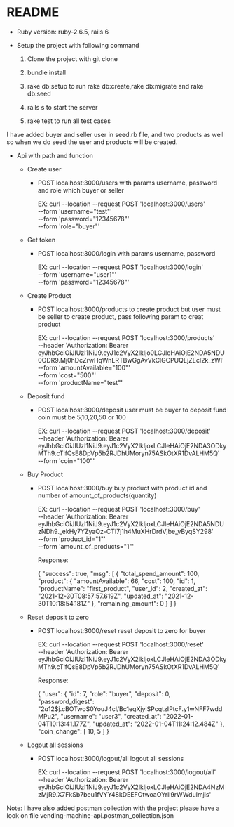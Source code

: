# README


* Ruby version: ruby-2.6.5, rails 6

* Setup the project with following command 

  1. Clone the project with git clone

  2. bundle install

  3. rake db:setup to run rake db:create,rake db:migrate and rake db:seed 

  4. rails s to start the server

  5. rake test to run all test cases

I have added buyer and seller user in seed.rb file, and two products as well so when we do seed the user and products will be created.


* Api with path and function

  * Create user

    * POST localhost:3000/users with params username, password and role which buyer or seller

      EX: curl --location --request
          POST 'localhost:3000/users' \
          --form 'username="test"' \
          --form 'password="12345678"' \
          --form 'role="buyer"'

  * Get token

    * POST localhost:3000/login with params username, password 
      
      EX: curl --location --request POST 'localhost:3000/login' \
          --form 'username="user1"' \
          --form 'password="12345678"'


  * Create Product

    * POST localhost:3000/products to create product but user must be seller to create product, pass following param to creat product

      EX: curl --location --request POST 'localhost:3000/products' \
          --header 'Authorization: Bearer eyJhbGciOiJIUzI1NiJ9.eyJ1c2VyX2lkIjo0LCJleHAiOjE2NDA5NDU0ODR9.Mj0hDcZrwHqWnLRTBwGgAvVkClGCPUQEjZEcl2k_zWI' \
          --form 'amountAvailable="100"' \
          --form 'cost="500"' \
          --form 'productName="test"'


  * Deposit fund

    * POST localhost:3000/deposit user must be buyer to deposit fund  coin must be 5,10,20,50 or 100

      EX: curl --location --request POST 'localhost:3000/deposit' \
          --header 'Authorization: Bearer eyJhbGciOiJIUzI1NiJ9.eyJ1c2VyX2lkIjoxLCJleHAiOjE2NDA3ODkyMTh9.cTifQsE8DpVp5b2RJDhUMoryn75ASkOtXR1DvALHM5Q' \
          --form 'coin="100"'

  * Buy Product

    * POST localhost:3000/buy buy product with product id and number of amount_of_products(quantity)


      EX: curl --location --request POST 'localhost:3000/buy' \
          --header 'Authorization: Bearer eyJhbGciOiJIUzI1NiJ9.eyJ1c2VyX2lkIjoxLCJleHAiOjE2NDA5NDUzNDh9._ekHy7YZyaQz-CTI7j1h4MuXHrDrdVjbe_vByqSY298' \
          --form 'product_id="1"' \
          --form 'amount_of_products="1"'

      Response: 

        {
          "success": true,
          "msg": [
              {
                  "total_spend_amount": 100,
                  "product": {
                      "amountAvailable": 66,
                      "cost": 100,
                      "id": 1,
                      "productName": "first_product",
                      "user_id": 2,
                      "created_at": "2021-12-30T08:57:57.619Z",
                      "updated_at": "2021-12-30T10:18:54.181Z"
                  },
                  "remaining_amount": 0
              }
          ]
       }


  * Reset deposit to zero 

    * POST localhost:3000/reset reset deposit to zero for buyer

      EX: curl --location --request POST 'localhost:3000/reset' \
          --header 'Authorization: Bearer eyJhbGciOiJIUzI1NiJ9.eyJ1c2VyX2lkIjoxLCJleHAiOjE2NDA3ODkyMTh9.cTifQsE8DpVp5b2RJDhUMoryn75ASkOtXR1DvALHM5Q'

      Response:

        {
            "user": {
                "id": 7,
                "role": "buyer",
                "deposit": 0,
                "password_digest": "$2a$12$j.cBOTwoS0YouJ4cl/Bc1eqXjyiSPcqtzIPtcF.y1wNFF7wddMPu2",
                "username": "user3",
                "created_at": "2022-01-04T10:13:41.177Z",
                "updated_at": "2022-01-04T11:24:12.484Z"
            },
            "coin_change": [
                10,
                5
            ]
        }

  * Logout all sessions

    * POST localhost:3000/logout/all logout all sessions

      EX: curl --location --request POST 'localhost:3000/logout/all' \
          --header 'Authorization: Bearer eyJhbGciOiJIUzI1NiJ9.eyJ1c2VyX2lkIjoxLCJleHAiOjE2NDA4NzMzMjR9.X7FkSb7beu1fVYY48kDEEFOtwoaOYrll9rWWduImjis'


Note: I have also added postman collection with the project please have a  look on file vending-machine-api.postman_collection.json
